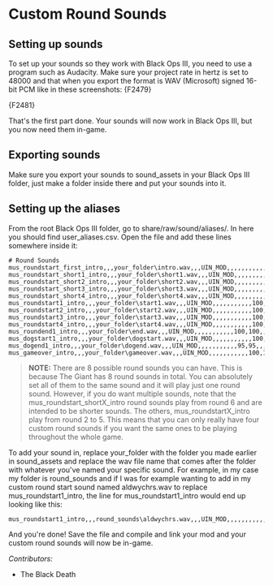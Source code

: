 # Custom Round Sounds

## Setting up sounds
To set up your sounds so they work with Black Ops III, you need to use a program such as Audacity. Make sure your project rate in hertz is set to 48000 and that when you export the format is WAV (Microsoft) signed 16-bit PCM like in these screenshots:
{F2479}

{F2481}

That's the first part done. Your sounds will now work in Black Ops III, but you now need them in-game.

## Exporting sounds
Make sure you export your sounds to sound_assets in your Black Ops III folder, just make a folder inside there and put your sounds into it.
 
## Setting up the aliases
From the root Black Ops III folder, go to share/raw/sound/aliases/. In here you should find user_aliases.csv. Open the file and add these lines somewhere inside it:

```
# Round Sounds
mus_roundstart_first_intro,,,your_folder\intro.wav,,,UIN_MOD,,,,,,,,,,,100,100,,,,,,,,,,,,,,,,,,,,,,,,,,,,,,,,,,,,,,,,,,,,,,,,,yes,,,,,,,,,,,,,,,,,,,,,,,,,,,,,,,,,,
mus_roundstart_short1_intro,,,your_folder\short1.wav,,,UIN_MOD,,,,,,,,,,,100,100,,,,,,,,,,,,,,,,,,,,,,,,,,,,,,,,,,,,,,,,,,,,,,,,,yes,,,,,,,,,,,,,,,,,,,,,,,,,,,,,,,,,,
mus_roundstart_short2_intro,,,your_folder\short2.wav,,,UIN_MOD,,,,,,,,,,,100,100,,,,,,,,,,,,,,,,,,,,,,,,,,,,,,,,,,,,,,,,,,,,,,,,,yes,,,,,,,,,,,,,,,,,,,,,,,,,,,,,,,,,,
mus_roundstart_short3_intro,,,your_folder\short3.wav,,,UIN_MOD,,,,,,,,,,,100,100,,,,,,,,,,,,,,,,,,,,,,,,,,,,,,,,,,,,,,,,,,,,,,,,,yes,,,,,,,,,,,,,,,,,,,,,,,,,,,,,,,,,,
mus_roundstart_short4_intro,,,your_folder\short4.wav,,,UIN_MOD,,,,,,,,,,,100,100,,,,,,,,,,,,,,,,,,,,,,,,,,,,,,,,,,,,,,,,,,,,,,,,,yes,,,,,,,,,,,,,,,,,,,,,,,,,,,,,,,,,,
mus_roundstart1_intro,,,your_folder\start1.wav,,,UIN_MOD,,,,,,,,,,,100,100,,,,,,,,,,,,,,,,,,,,,,,,,,,,,,,,,,,,,,,,,,,,,,,,,yes,,,,,,,,,,,,,,,,,,,,,,,,,,,,,,,,,,
mus_roundstart2_intro,,,your_folder\start2.wav,,,UIN_MOD,,,,,,,,,,,100,100,,,,,,,,,,,,,,,,,,,,,,,,,,,,,,,,,,,,,,,,,,,,,,,,,yes,,,,,,,,,,,,,,,,,,,,,,,,,,,,,,,,,,
mus_roundstart3_intro,,,your_folder\start3.wav,,,UIN_MOD,,,,,,,,,,,100,100,,,,,,,,,,,,,,,,,,,,,,,,,,,,,,,,,,,,,,,,,,,,,,,,,yes,,,,,,,,,,,,,,,,,,,,,,,,,,,,,,,,,,
mus_roundstart4_intro,,,your_folder\start4.wav,,,UIN_MOD,,,,,,,,,,,100,100,,,,,,,,,,,,,,,,,,,,,,,,,,,,,,,,,,,,,,,,,,,,,,,,,yes,,,,,,,,,,,,,,,,,,,,,,,,,,,,,,,,,,
mus_roundend1_intro,,,your_folder\end.wav,,,UIN_MOD,,,,,,,,,,,100,100,,,,,,,,,,,,,,,,,,,,,,,,,,,,,,,,,,,,,,,,,,,,,,,,,yes,,,,,,,,,,,,,,,,,,,,,,,,,,,,,,,,,,
mus_dogstart1_intro,,,your_folder\dogstart.wav,,,UIN_MOD,,,,,,,,,,,100,100,,,,,,,,,,,,,,,,,,,,,,,,,,,,,,,,,,,,,,,,,,,,,,,,,yes,,,,,,,,,,,,,,,,,,,,,,,,,,,,,,,,,,
mus_dogend1_intro,,,your_folder\dogend.wav,,,UIN_MOD,,,,,,,,,,,95,95,,,,,,,,,,,,,,,,,,,,,,,,,,,,,,,,,,,,,,,,,,,,,,,,,yes,,,,,,,,,,,,,,,,,,,,,,,,,,,,,,,,,,
mus_gameover_intro,,,your_folder\gameover.wav,,,UIN_MOD,,,,,,,,,,,100,100,,,,,,,,,,,,,,,,,,,,,,,,,,,,,,,,,,,,,,,,,,,,,,,,,yes,,,,,,,,,,,,,,,,,,,,,,,,,,,,,,,,,,
```

> **NOTE:** There are 8 possible round sounds you can have. This is because The Giant has 8 round sounds in total. You can absolutely set all of them to the same sound and it will play just one round sound. However, if you do want multiple sounds, note that the mus_roundstart_shortX_intro round sounds play from round 6 and are intended to be shorter sounds. The others, mus_roundstartX_intro play from round 2 to 5. This means that you can only really have four custom round sounds if you want the same ones to be playing throughout the whole game.

To add your sound in, replace your_folder with the folder you made earlier in sound_assets and replace the wav file name that comes after the folder with whatever you've named your specific sound. For example, in my case my folder is round_sounds and if I was for example wanting to add in my custom round start sound named aldwychrs.wav to replace mus_roundstart1_intro, the line for mus_roundstart1_intro would end up looking like this:

```
mus_roundstart1_intro,,,round_sounds\aldwychrs.wav,,,UIN_MOD,,,,,,,,,,,100,100,,,,,,,,,,,,,,,,,,,,,,,,,,,,,,,,,,,,,,,,,,,,,,,,,yes,,,,,,,,,,,,,,,,,,,,,,,,,,,,,,,,,,
```

And you're done! Save the file and compile and link your mod and your custom round sounds will now be in-game.

_Contributors:_
- The Black Death